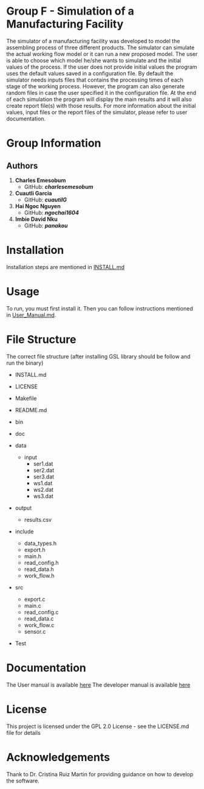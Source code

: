 Group F - Simulation of a Manufacturing Facility
================================================

The simulator of a manufacturing facility was developed to model the assembling process of three different products. The simulator can simulate the actual working flow model or it can run a new proposed model.
The user is able to choose which model he/she wants to simulate and the initial values of the process. If the user does not provide initial values the program uses the default values saved in a configuration file. By default the simulator needs inputs files that contains the processing times of each stage of the working process. However, the program can also generate random files in case the user specified it in the configuration file.
At the end of each simulation the program will display the main results and it will also create report file(s) with those results. For more information about the initial values, input files or the report files of the simulator, please refer to user documentation.

Group Information
=======
## Authors

1. **Charles Emesobum** 
   * GitHub:  **_charlesemesobum_**
2. **Cuautli Garcia**
   * GitHub:  **_cuautilG_**  
3. **Hai Ngoc Nguyen**
   * GitHub:  **_ngochai1604_**
4. **Imbie David Nku**
   * GitHub:  **_panakou_**

Installation
============

Installation steps are mentioned in [INSTALL.md](https://github.com/CuautliG/Group_F_Simulation_of_a_manufacturing_facility/tree/master/INSTALL.md)

Usage
=====

To run, you must first install it. Then you can follow instructions mentioned in
[User\_Manual.md](https://github.com/CuautliG/Group_F_Simulation_of_a_manufacturing_facility/tree/master/doc/User_Manual.md).

File Structure
==============

The correct file structure (after installing GSL library should be follow and run the binary)

* INSTALL.md  
* LICENSE  
* Makefile  
* README.md  
* bin  
* doc
* data
  * input
    * ser1.dat
    * ser2.dat
    * ser3.dat
    * ws1.dat
    * ws2.dat
    * ws3.dat

 * output
    * results.csv
* include
  * data\_types.h
  * export.h
  * main.h
  * read\_config.h
  * read\_data.h
  * work\_flow.h
* src
  * export.c
  * main.c
  * read\_config.c
  * read\_data.c
  * work\_flow.c
  * sensor.c
* Test

Documentation
=============

The User manual is available [here](https://github.com/CuautliG/Group_F_Simulation_of_a_manufacturing_facility/wiki)
The developer manual is available [here](https://github.com/CuautliG/Group_F_Simulation_of_a_manufacturing_facility/wiki)

License
=======

This project is licensed under the GPL 2.0 License - see the LICENSE.md file for details

Acknowledgements
================

Thank to Dr. Cristina Ruiz Martin for providing guidance on how to develop the software.
